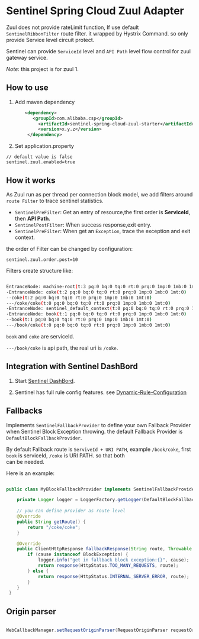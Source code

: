 # Sentinel Spring Cloud Zuul Adapter

Zuul does not provide rateLimit function, If use default `SentinelRibbonFilter` route filter. it wrapped by Hystrix Command. so only provide Service level 
circuit protect. 

Sentinel can provide `ServiceId` level and `API Path` level flow control for zuul gateway service. 

*Note*: this project is for zuul 1.

## How to use

1. Add maven dependency

```xml
       <dependency>
          <groupId>com.alibaba.csp</groupId>
            <artifactId>sentinel-spring-cloud-zuul-starter</artifactId>
            <version>x.y.z</version>
        </dependency>

```

2. Set application.property

```
// default value is false
sentinel.zuul.enabled=true
```

## How it works

As Zuul run as per thread per connection block model, we add filters around `route Filter` to trace sentinel statistics.   

- `SentinelPreFilter`: Get an entry of resource,the first order is **ServiceId**, then **API Path**. 
- `SentinelPostFilter`: When success response,exit entry.
- `SentinelPreFilter`:  When get an `Exception`, trace the exception and exit context. 


the order of Filter can be changed by configuration:

```
sentinel.zuul.order.post=10
```


Filters create structure like:


```bash

EntranceNode: machine-root(t:3 pq:0 bq:0 tq:0 rt:0 prq:0 1mp:0 1mb:0 1mt:0)
-EntranceNode: coke(t:2 pq:0 bq:0 tq:0 rt:0 prq:0 1mp:0 1mb:0 1mt:0)
--coke(t:2 pq:0 bq:0 tq:0 rt:0 prq:0 1mp:0 1mb:0 1mt:0)
---/coke/coke(t:0 pq:0 bq:0 tq:0 rt:0 prq:0 1mp:0 1mb:0 1mt:0)
-EntranceNode: sentinel_default_context(t:0 pq:0 bq:0 tq:0 rt:0 prq:0 1mp:0 1mb:0 1mt:0)
-EntranceNode: book(t:1 pq:0 bq:0 tq:0 rt:0 prq:0 1mp:0 1mb:0 1mt:0)
--book(t:1 pq:0 bq:0 tq:0 rt:0 prq:0 1mp:0 1mb:0 1mt:0)
---/book/coke(t:0 pq:0 bq:0 tq:0 rt:0 prq:0 1mp:0 1mb:0 1mt:0)

```

`book` and `coke` are serviceId. 

`---/book/coke` is api path, the real uri is `/coke`. 


## Integration with Sentinel DashBord

1. Start [Sentinel DashBord](https://github.com/alibaba/Sentinel/wiki/%E6%8E%A7%E5%88%B6%E5%8F%B0).

2. Sentinel has full rule config features. see [Dynamic-Rule-Configuration](https://github.com/alibaba/Sentinel/wiki/Dynamic-Rule-Configuration)

## Fallbacks

Implements `SentinelFallbackProvider` to define your own Fallback Provider when Sentinel Block Exception throwing. the default 
Fallback Provider is `DefaultBlockFallbackProvider`. 

By default Fallback route is `ServiveId + URI PATH`, example `/book/coke`, first `book` is serviceId, `/coke` is URI PATH. so that both  
can be needed.

Here is an example:

```java

public class MyBlockFallbackProvider implements SentinelFallbackProvider {

    private Logger logger = LoggerFactory.getLogger(DefaultBlockFallbackProvider.class);
    
    // you can define provider as route level 
    @Override
    public String getRoute() {
        return "/coke/coke";
    }

    @Override
    public ClientHttpResponse fallbackResponse(String route, Throwable cause) {
        if (cause instanceof BlockException) {
            logger.info("get in fallback block exception:{}", cause);
            return response(HttpStatus.TOO_MANY_REQUESTS, route);
        } else {
            return response(HttpStatus.INTERNAL_SERVER_ERROR, route);
        }
    }
 }

```

## Origin parser

```java

WebCallbackManager.setRequestOriginParser(RequestOriginParser requestOriginParser)

```

